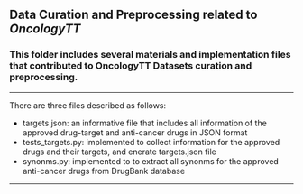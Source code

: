 ## Data Curation and Preprocessing related to *OncologyTT*

### This folder includes several materials and implementation files that contributed to OncologyTT Datasets curation and preprocessing.

------------------------------------------------------------------------
There are three files described as follows:
* targets.json:       an informative file that includes all information of the approved drug-target and anti-cancer drugs in JSON format
* tests_targets.py:   implemented to collect information for the approved drugs and their targets, and enerate targets.json file
* synonms.py:         implemented to to extract all synonms for the approved anti-cancer drugs from DrugBank database
------------------------------------------------------------------------

